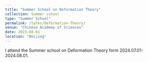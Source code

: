 ```yaml
---
title: "Summer School on Deformation Theory"
collection: Summer school
type: "Summer School"
permalink: /talks/Deformation-Theory/
venue: "Chinese Academy of Sciences"
date: 2023-08-01
location: "Beijing"
---
```



I attend the Summer school on Deformation Theory form 2024.07.01-2024.08.01.
